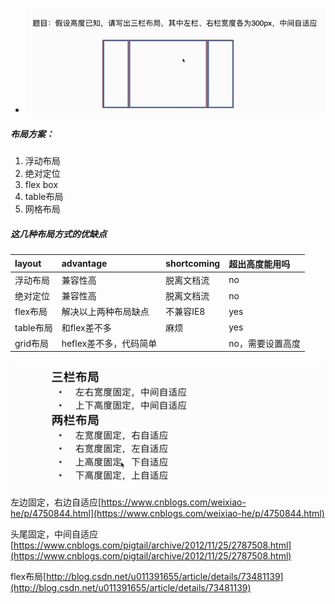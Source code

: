 * ![](/assets/import3.png)

##### 布局方案：

1. 浮动布局
2. 绝对定位
3. flex box
4. table布局
5. 网格布局

##### 这几种布局方式的优缺点

| layout | advantage | shortcoming | 超出高度能用吗 |
| :--- | :--- | :--- | :--- |
| 浮动布局 | 兼容性高 | 脱离文档流 | no |
| 绝对定位 | 兼容性高 | 脱离文档流 | no |
| flex布局 | 解决以上两种布局缺点 | 不兼容IE8 | yes |
| table布局 | 和flex差不多 | 麻烦 | yes |
| grid布局 | heflex差不多，代码简单 |  | no，需要设置高度 |

![](/assets/import19.png)左边固定，右边自适应[https://www.cnblogs.com/weixiao-he/p/4750844.html](https://www.cnblogs.com/weixiao-he/p/4750844.html)

头尾固定，中间自适应[https://www.cnblogs.com/pigtail/archive/2012/11/25/2787508.html](https://www.cnblogs.com/pigtail/archive/2012/11/25/2787508.html)

flex布局[http://blog.csdn.net/u011391655/article/details/73481139](http://blog.csdn.net/u011391655/article/details/73481139)

